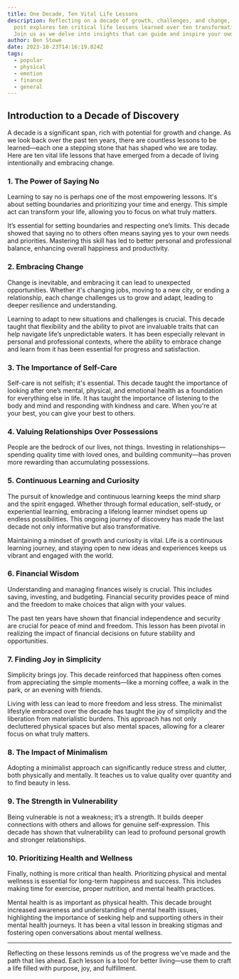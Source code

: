 ```yaml
---
title: One Decade, Ten Vital Life Lessons
description: Reflecting on a decade of growth, challenges, and change, this blog
  post explores ten critical life lessons learned over ten transformative years.
  Join us as we delve into insights that can guide and inspire your own journey.
author: Ben Stowe
date: 2023-10-23T14:16:19.824Z
tags:
  - popular
  - physical
  - emotion
  - finance
  - general
---
```

## Introduction to a Decade of Discovery

A decade is a significant span, rich with potential for growth and change. As we look back over the past ten years, there are countless lessons to be learned—each one a stepping stone that has shaped who we are today. Here are ten vital life lessons that have emerged from a decade of living intentionally and embracing change.

### 1. The Power of Saying No

Learning to say no is perhaps one of the most empowering lessons. It's about setting boundaries and prioritizing your time and energy. This simple act can transform your life, allowing you to focus on what truly matters.

It’s essential for setting boundaries and respecting one’s limits. This decade showed that saying no to others often means saying yes to your own needs and priorities. Mastering this skill has led to better personal and professional balance, enhancing overall happiness and productivity.

### 2. Embracing Change

Change is inevitable, and embracing it can lead to unexpected opportunities. Whether it's changing jobs, moving to a new city, or ending a relationship, each change challenges us to grow and adapt, leading to deeper resilience and understanding. 

Learning to adapt to new situations and challenges is crucial. This decade taught that flexibility and the ability to pivot are invaluable traits that can help navigate life’s unpredictable waters. It has been especially relevant in personal and professional contexts, where the ability to embrace change and learn from it has been essential for progress and satisfaction.

### 3. The Importance of Self-Care

Self-care is not selfish; it's essential. This decade taught the importance of looking after one’s mental, physical, and emotional health as a foundation for everything else in life. It has taught the importance of listening to the body and mind and responding with kindness and care. When you're at your best, you can give your best to others.

### 4. Valuing Relationships Over Possessions

People are the bedrock of our lives, not things. Investing in relationships—spending quality time with loved ones, and building community—has proven more rewarding than accumulating possessions.

### 5. Continuous Learning and Curiosity

The pursuit of knowledge and continuous learning keeps the mind sharp and the spirit engaged. Whether through formal education, self-study, or experiential learning, embracing a lifelong learner mindset opens up endless possibilities. This ongoing journey of discovery has made the last decade not only informative but also transformative.

Maintaining a mindset of growth and curiosity is vital. Life is a continuous learning journey, and staying open to new ideas and experiences keeps us vibrant and engaged with the world.

### 6. Financial Wisdom

Understanding and managing finances wisely is crucial. This includes saving, investing, and budgeting. Financial security provides peace of mind and the freedom to make choices that align with your values.

The past ten years have shown that financial independence and security are crucial for peace of mind and freedom. This lesson has been pivotal in realizing the impact of financial decisions on future stability and opportunities.

### 7. Finding Joy in Simplicity

Simplicity brings joy. This decade reinforced that happiness often comes from appreciating the simple moments—like a morning coffee, a walk in the park, or an evening with friends.

Living with less can lead to more freedom and less stress. The minimalist lifestyle embraced over the decade has taught the joy of simplicity and the liberation from materialistic burdens. This approach has not only decluttered physical spaces but also mental spaces, allowing for a clearer focus on what truly matters.

### 8. The Impact of Minimalism

Adopting a minimalist approach can significantly reduce stress and clutter, both physically and mentally. It teaches us to value quality over quantity and to find beauty in less.

### 9. The Strength in Vulnerability

Being vulnerable is not a weakness; it’s a strength. It builds deeper connections with others and allows for genuine self-expression. This decade has shown that vulnerability can lead to profound personal growth and stronger relationships.

### 10. Prioritizing Health and Wellness

Finally, nothing is more critical than health. Prioritizing physical and mental wellness is essential for long-term happiness and success. This includes making time for exercise, proper nutrition, and mental health practices.

Mental health is as important as physical health. This decade brought increased awareness and understanding of mental health issues, highlighting the importance of seeking help and supporting others in their mental health journeys. It has been a vital lesson in breaking stigmas and fostering open conversations about mental wellness.

- - -

Reflecting on these lessons reminds us of the progress we've made and the path that lies ahead. Each lesson is a tool for better living—use them to craft a life filled with purpose, joy, and fulfillment.